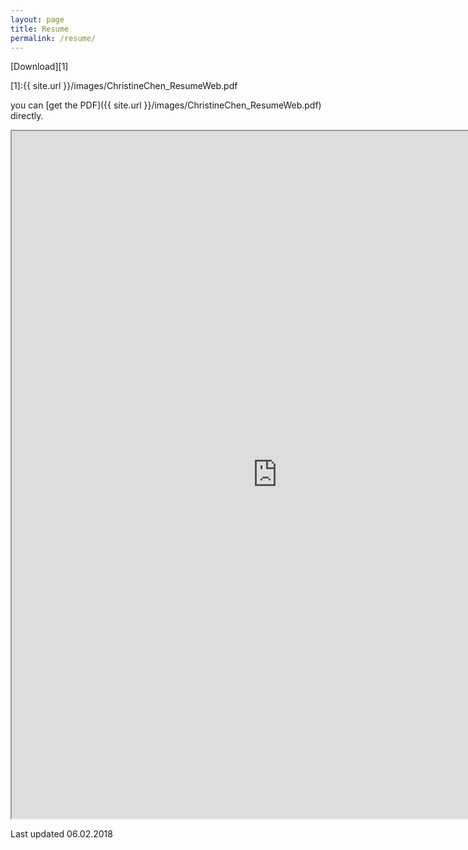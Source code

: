 ```yaml
---
layout: page
title: Resume
permalink: /resume/ 
---
```


[Download][1]<br>

[1]:{{ site.url }}/images/ChristineChen_ResumeWeb.pdf 

you can [get the PDF]({{ site.url }}/images/ChristineChen_ResumeWeb.pdf) directly.
<iframe src="https://resume.creddle.io/embed/2b7hcsenf7"
  width="850" height="1100" seamless></iframe>
  
Last updated 06.02.2018
